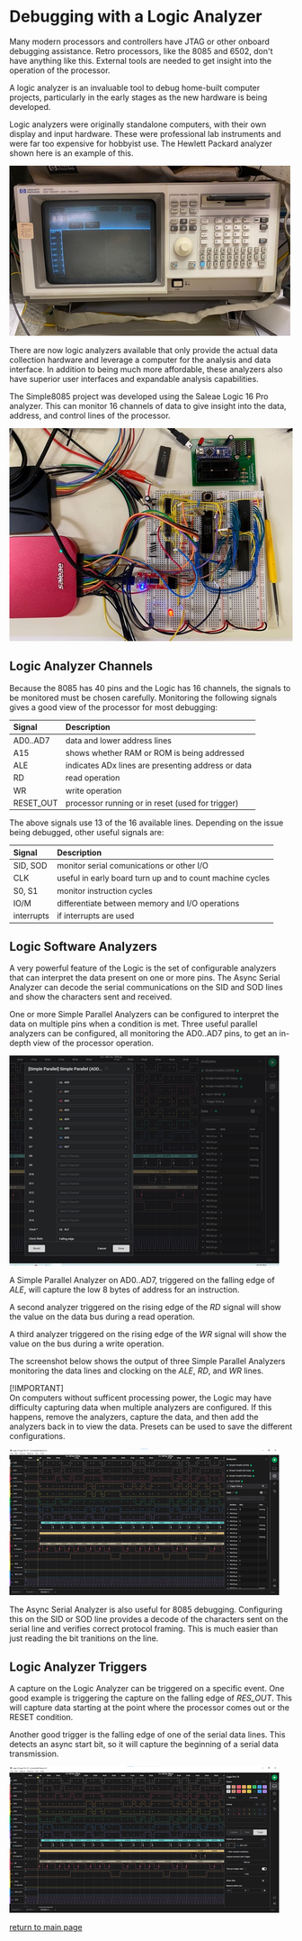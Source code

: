 # Debugging with a Logic Analyzer

Many modern processors and controllers have JTAG or other onboard debugging assistance.  Retro processors, like the 8085 and 6502, don't have anything like this.  External tools are needed to get insight into the operation of the processor.

A logic analyzer is an invaluable tool to debug home-built computer projects, particularly in the early stages as the new hardware is being developed.

Logic analyzers were originally standalone computers, with their own display and input hardware.  These were professional lab instruments and were far too expensive for hobbyist use.  The Hewlett Packard analyzer shown here is an example of this.

![HP logic analyzer](hp-analyzer-500.jpg)

There are now logic analyzers available that only provide the actual data collection hardware and leverage a computer for the analysis and data interface.  In addition to being much more affordable, these analyzers also have superior user interfaces and expandable analysis capabilities.

The Simple8085 project was developed using the Saleae Logic 16 Pro analyzer.  This can monitor 16 channels of data to give insight into the data, address, and control lines of the processor.

[![Saleae Logic Analyzer](saleae-logic-500.jpg)](saleae-logic.jpg)

## Logic Analyzer Channels

Because the 8085 has 40 pins and the Logic has 16 channels, the signals to be monitored must be chosen carefully.  Monitoring the following signals gives a good view of the processor for most debugging:

|Signal     | Description |
|:---       |:---|
| AD0..AD7  | data and lower address lines |
| A15       | shows whether RAM or ROM is being addressed |
| ALE       | indicates ADx lines are presenting address or data |
| RD        | read operation  |
| WR        | write operation |
| RESET_OUT | processor running or in reset (used for trigger) |

The above signals use 13 of the 16 available lines.  Depending on the issue being debugged, other useful signals are:

|Signal     | Description |
|:---       |:---|
| SID, SOD  | monitor serial comunications or other I/O |
| CLK       | useful in early board turn up and to count machine cycles |
| S0, S1    | monitor instruction cycles |
| IO/M      | differentiate between memory and I/O operations |
| interrupts| if interrupts are used |

## Logic Software Analyzers

A very powerful feature of the Logic is the set of configurable analyzers that can interpret the data present on one or more pins.  The Async Serial Analyzer can decode the serial communications on the SID and SOD lines and show the characters sent and received.

One or more Simple Parallel Analyzers can be configured to interpret the data on multiple pins when a condition is met.  Three useful parallel analyzers can be configured, all monitoring the AD0..AD7 pins, to get an in-depth view of the processor operation.

[![Logic Capture](logic-setup-500.png)](logic-setup.png)

A Simple Parallel Analyzer on AD0..AD7, triggered on the falling edge of _ALE_, will capture the low 8 bytes of address for an instruction.

A second analyzer triggered on the rising edge of the _RD_ signal will show the value on the data bus during a read operation.

A third analyzer triggered on the rising edge of the _WR_ signal will show the value on the bus during a write operation.

The screenshot below shows the output of three Simple Parallel Analyzers monitoring the data lines and clocking on the _ALE_, _RD_, and _WR_ lines.

[!IMPORTANT]  
On computers without sufficent processing power, the Logic may have difficulty capturing data when multiple analyzers are configured.  If this happens, remove the analyzers, capture the data, and then add the analyzers back in to view the data.  Presets can be used to save the different configurations.

[![Logic Analyzers Setup](logic-analyzers-500.png)](logic-analyzers.png)

The Async Serial Analyzer is also useful for 8085 debugging.  Configuring this on the SID or SOD line provides a decode of the characters sent on the serial line and verifies correct protocol framing.  This is much easier than just reading the bit tranitions on the line.

## Logic Analyzer Triggers

A capture on the Logic Analyzer can be triggered on a specific event.  One good example is triggering the capture on the falling edge of _RES_OUT_.  This will capture data starting at the point where the processor comes out or the RESET condition.

Another good trigger is the falling edge of one of the serial data lines.  This detects an async start bit, so it will capture the beginning of a serial data transmission.

[![Logic Capture](logic-capture-500.png)](logic-capture.png)

[return to main page](..)
